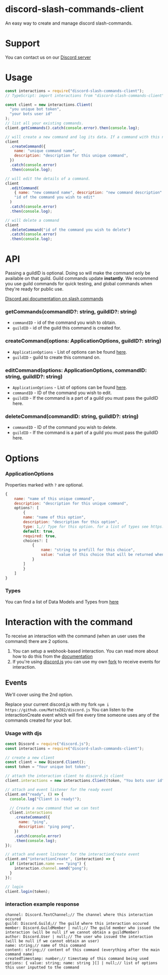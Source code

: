 # discord-slash-commands-client

An easy way to create and manage discord slash-commands.

# Support

You can contact us on our [Discord server](https://discord.gg/2qFkF3qqmu)

# Usage

```js
const interactions = require("discord-slash-commands-client");
// TypeScript: import interactions from "discord-slash-commands-client";

const client = new interactions.Client(
  "you unique bot token",
  "your bots user id"
);
// list all your existing commands.
client.getCommands().catch(console.error).then(console.log);

// will create a new command and log its data. If a command with this name already exist will that be overwritten.
client
  .createCommand({
    name: "unique command name",
    description: "description for this unique command",
  })
  .catch(console.error)
  .then(console.log);

// will edit the details of a command.
client
  .editCommand(
    { name: "new command name", description: "new command description" },
    "id of the command you wish to edit"
  )
  .catch(console.error)
  .then(console.log);

// will delete a command
client
  .deleteCommand("id of the command you wish to delete")
  .catch(console.error)
  .then(console.log);
```

# API

Passing a guildID is optional. Doing so will make the command only be available on that guild.
Guild commands update **instantly**. We recommend you use guild commands for quick testing, and global commands when they're ready for public use.

[Discord api documentation on slash commands](https://discord.com/developers/docs/interactions/slash-commands)

### getCommands(commandID?: string, guildID?: string)

- `commandID` - id of the command you wish to obtain.
- `guildID` - id of the guild this command is created for.

### createCommand(options: ApplicationOptions, guildID?: string)

- `ApplicationOptions` - List of options can be found [here](#options).
- `guildID` - guild to create this command on.

### editCommand(options: ApplicationOptions, commandID: string, guildID?: string)

- `ApplicationOptions` - List of options can be found [here](#options).
- `commandID` - ID of the command you wish to edit.
- `guildID` - If the command is a part of a guild you must pass the guildID here.

### deleteCommand(commandID: string, guildID?: string)

- `commandID` - ID of the command you wish to delete.
- `guildID` - If the command is a part of a guild you must pass the guildID here.

# Options

### ApplicationOptions

Properties marked with `?` are optional.

```js
{
    name: "name of this unique command",
    description: "description for this unique command",
    options?: [
        {
        name: "name of this option",
        description: "description for this option",
        type: 1,// Type for this option. for a list of types see https://discord.com/developers/docs/interactions/slash-commands#applicationcommandoptiontype
        default: true,
        required: true,
        choices?: [
            {
                name: "string to prefill for this choice",
                value: "value of this choice that will be returned when command is used."
            }
        ]
        }
    ]
}
```

### Types

You can find a list of Data Models and Types from [here](https://discord.com/developers/docs/interactions/slash-commands#data-models-and-types)

# Interaction with the command

To receive an interaction with the command (when an user uses the command) there are 2 options.

1. You can setup a webhook-based interaction. You can read more about how to do this from the [documentation](https://discord.com/developers/docs/interactions/slash-commands#receiving-an-interaction)
2. If you're using [discord.js](https://discord.js.org/) you can use my own [fork](https://github.com/MatteZ02/discord.js) to receive events for interaction.

## Events

We'll cover using the 2nd option.

Replace your current discord.js with my fork `npm i https://github.com/MatteZ02/discord.js`
You can listen to the interactionCreate event which will fire every time someone uses any of the commands created for your bot.

### Usage with djs

```js
const Discord = require("discord.js");
const interactions = require("discord-slash-commands-client");

// create a new client
const client = new Discord.Client();
const token = "Your unique bot token";

// attach the interaction client to discord.js client
client.interactions = new interactions.Client(token, "You bots user id");

// attach and event listener for the ready event
client.on("ready", () => {
  console.log("Client is ready!");

  // Create a new command that we can test
  client.interactions
    .createCommand({
      name: "ping",
      description: "ping pong",
    })
    .catch(console.error)
    .then(console.log);
});

// attach and event listener for the interactionCreate event
client.on("interactionCreate", (interaction) => {
  if (interaction.name === "ping") {
    interaction.channel.send("pong");
  }
});

// login
client.login(token);
```

### interaction example response

```JS
channel: Discord.TextChannel;// The channel where this interaction occured
guild: Discord.Guild;// The guild where this interaction occured
member: Discord.GuildMember | null;// The guild member who issued the interaction (will be null if we cannot obtain a guildMember)
author: Discord.User | null;// The user who issued the interaction (will be null if we cannot obtain an user)
name: string;// name of this command
content: string;// content of this command (everything after the main command name)
createdTimestamp: number;// timestamp of this command being used
options: { value: string; name: string }[] | null;// list of options this user inputted to the command
```
